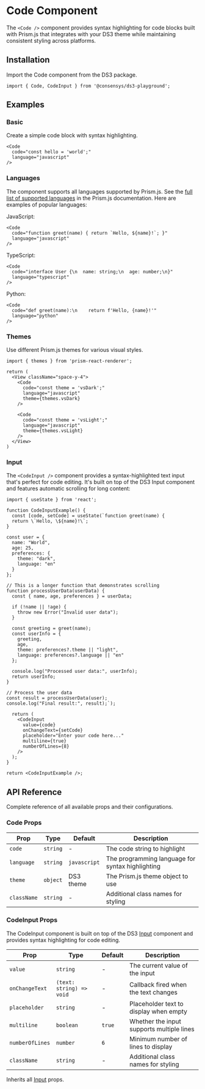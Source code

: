 # Code Component

The `<Code />` component provides syntax highlighting for code blocks built with Prism.js that integrates with your DS3 theme while maintaining consistent styling across platforms.

## Installation

Import the Code component from the DS3 package.

```tsx
import { Code, CodeInput } from '@consensys/ds3-playground';
```

## Examples

### Basic

Create a simple code block with syntax highlighting.

```tsx live
<Code 
  code="const hello = 'world';" 
  language="javascript" 
/>
```

### Languages

The component supports all languages supported by Prism.js. See the [full list of supported languages](https://prismjs.com/#supported-languages) in the Prism.js documentation. Here are examples of popular languages:

JavaScript: 

```tsx live
<Code 
  code="function greet(name) { return `Hello, ${name}!`; }" 
  language="javascript" 
/>
```

TypeScript: 

```tsx live
<Code 
  code="interface User {\n  name: string;\n  age: number;\n}" 
  language="typescript" 
/>
```

Python: 

```tsx live
<Code 
  code="def greet(name):\n    return f'Hello, {name}!'" 
  language="python" 
/>
```

### Themes

Use different Prism.js themes for various visual styles.

```tsx live
import { themes } from 'prism-react-renderer';

return (
  <View className="space-y-4">
    <Code 
      code="const theme = 'vsDark';" 
      language="javascript"
      theme={themes.vsDark}
    />
    
    <Code 
      code="const theme = 'vsLight';" 
      language="javascript"
      theme={themes.vsLight}
    />
  </View>
)
```

### Input

The `<CodeInput />` component provides a syntax-highlighted text input that's perfect for code editing. It's built on top of the DS3 Input component and features automatic scrolling for long content:

```tsx live
import { useState } from 'react';

function CodeInputExample() {
  const [code, setCode] = useState(`function greet(name) {
  return \`Hello, \${name}!\`;
}

const user = {
  name: "World",
  age: 25,
  preferences: {
    theme: "dark",
    language: "en"
  }
};

// This is a longer function that demonstrates scrolling
function processUserData(userData) {
  const { name, age, preferences } = userData;
  
  if (!name || !age) {
    throw new Error("Invalid user data");
  }
  
  const greeting = greet(name);
  const userInfo = {
    greeting,
    age,
    theme: preferences?.theme || "light",
    language: preferences?.language || "en"
  };
  
  console.log("Processed user data:", userInfo);
  return userInfo;
}

// Process the user data
const result = processUserData(user);
console.log("Final result:", result);`);

  return (
    <CodeInput
      value={code}
      onChangeText={setCode}
      placeholder="Enter your code here..."
      multiline={true}
      numberOfLines={8}
    />
  );
}

return <CodeInputExample />;
```

## API Reference

Complete reference of all available props and their configurations.

### Code Props

| Prop | Type | Default | Description |
|------|------|---------|-------------|
| `code` | `string` | - | The code string to highlight |
| `language` | `string` | `javascript` | The programming language for syntax highlighting |
| `theme` | `object` | DS3 theme | The Prism.js theme object to use |
| `className` | `string` | - | Additional class names for styling |

### CodeInput Props

The CodeInput component is built on top of the DS3 [Input](https://reactnative.dev/docs/textinput) component and provides syntax highlighting for code editing.

| Prop | Type | Default | Description |
|------|------|---------|-------------|
| `value` | `string` | - | The current value of the input |
| `onChangeText` | `(text: string) => void` | - | Callback fired when the text changes |
| `placeholder` | `string` | - | Placeholder text to display when empty |
| `multiline` | `boolean` | `true` | Whether the input supports multiple lines |
| `numberOfLines` | `number` | `6` | Minimum number of lines to display |
| `className` | `string` | - | Additional class names for styling |

Inherits all [Input](https://reactnative.dev/docs/textinput) props.

